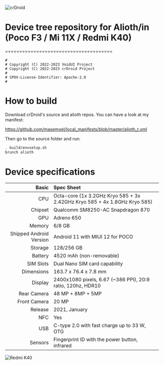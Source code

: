 ![crDroid](http://i.imgur.com/BE3pE0l.png "crDroid")

# Device tree repository for Alioth/in (Poco F3 / Mi 11X / Redmi K40)
======================================

```
#
# Copyright (C) 2022-2023 VoidUI Project
# Copyright (C) 2022-2023 crDroid Project
#
# SPDX-License-Identifier: Apache-2.0
#
```

# How to build

Download crDroid's source and alioth repos. You can have a look at my manifest:

https://github.com/masemoel/local_manifests/blob/master/alioth_t.xml

Then go to the source folder and run:

```bash
. build/envsetup.sh
brunch alioth
```

# Device specifications

Basic   | Spec Sheet
-------:|:-------------------------
CPU | Octa-core (1x 3.2GHz Kryo 585 + 3x 2.42GHz Kryo 585 + 4x 1.8GHz Kryo 585)
Chipset | Qualcomm SM8250-AC Snapdragon 870
GPU | Adreno 650
Memory | 6/8 GB
Shipped Android Version | Android 11 with MIUI 12 for POCO
Storage | 128/256 GB
Battery | 4520 mAh (non-removable)
SIM Slots | Dual Nano SIM card capability
Dimensions | 163.7 x 76.4 x 7.8 mm
Display | 2400x1080 pixels, 6.67 (~386 PPI), 20:9 ratio, 120hz, HDR10
Rear Camera | 48 MP + 8MP + 5MP
Front Camera | 20 MP
Release | 2021, January
NFC	| Yes
USB	| C-type 2.0 with fast charge up to 33 W, OTG
Sensors | Fingerprint ID with the power button, infrared

![Redmi K40](https://img.gkbcdn.com/s3/p/2021-02-26/Xiaomi-Redmi-K40-Pro-8GB-128GB-White-454784-0.jpg "Redmi K40")
